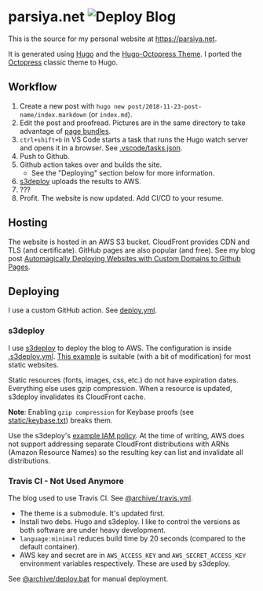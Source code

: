 # parsiya.net ![Deploy Blog](https://github.com/parsiya/parsiya.net/workflows/Deploy%20Blog/badge.svg)
This is the source for my personal website at https://parsiya.net.

It is generated using [Hugo][hugo] and the [Hugo-Octopress Theme][hugo-octopress].
I ported the [Octopress][octopress] classic theme to Hugo.

[hugo]: https://gohugo.io/
[hugo-octopress]: https://github./parsiya/hugo-octopress
[octopress]: https://github.com/octopress/octopress

## Workflow

1. Create a new post with `hugo new post/2018-11-23-post-name/index.markdown`
   (or `index.md`).
2. Edit the post and proofread. Pictures are in the same
   directory to take advantage of [page bundles][page-bundles].
  1. `ctrl+shift+b` in VS Code starts a task that runs the Hugo watch server and
     opens it in a browser. See [.vscode/tasks.json](.vscode/tasks.json).
3. Push to Github.
4. Github action takes over and builds the site.
    * See the "Deploying" section below for more information.
5. [s3deploy][s3deploy] uploads the results to AWS.
6. ???
7. Profit. The website is now updated. Add CI/CD to your resume.

[page-bundles]: https://gohugo.io/content-management/page-bundles/
[s3deploy]: https://github.com/bep/s3deploy

## Hosting
The website is hosted in an AWS S3 bucket. CloudFront provides CDN and TLS (and
certificate). GitHub pages are also popular (and free). See my blog post
[Automagically Deploying Websites with Custom Domains to Github Pages][gh-pages].

[gh-pages]: https://parsiya.net/blog/2021-02-17-automagically-deploying-websites-with-custom-domains-to-github-pages/

## Deploying
I use a custom GitHub action. See [deploy.yml](.github/workflows/deploy.yml).

### s3deploy
I use [s3deploy][s3deploy] to deploy the blog to AWS. The configuration is
inside [.s3deploy.yml](.s3deploy.yml). [This example][s3deploy-config] is
suitable (with a bit of modification) for most static websites.

[s3deploy-config]: https://github.com/bep/s3deploy#advanced-configuration

Static resources (fonts, images, css, etc.) do not have expiration dates.
Everything else uses gzip compression. When a resource is updated, s3deploy
invalidates its CloudFront cache.

**Note**: Enabling `gzip compression` for Keybase proofs (see
[static/keybase.txt](static/keybase.txt)) breaks them.

Use the s3deploy's [example IAM policy][s3deploy-iam]. At the time of writing,
AWS does not support addressing separate CloudFront distributions with ARNs
(Amazon Resource Names) so the resulting key can list and invalidate all
distributions.

[s3deploy-iam]: https://github.com/bep/s3deploy#cloudfront-cdn-cache-invalidation

### Travis CI - Not Used Anymore
The blog used to use Travis CI. See [@archive/.travis.yml](@archive/.travis.yml).

* The theme is a submodule. It's updated first.
* Install two debs. Hugo and s3deploy. I like to control the versions as both
  software are under heavy development.
* `language:minimal` reduces build time by 20 seconds (compared to the default
  container).
* AWS key and secret are in `AWS_ACCESS_KEY` and `AWS_SECRET_ACCESS_KEY`
  environment variables respectively. These are used by s3deploy.

See [@archive/deploy.bat](@archive/deploy.bat) for manual deployment.
